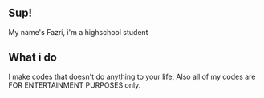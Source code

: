 ## Sup!
My name's Fazri, i'm a highschool student

## What i do
I make codes that doesn't do anything to your life,
Also all of my codes are FOR ENTERTAINMENT PURPOSES only.

<!--
**FazriWkk/FazrIWkk** is a ✨ _special_ ✨ repository because its `README.md` (this file) appears on your GitHub profile.

Here are some ideas to get you started:

- 🔭 I’m currently working on ...
- 🌱 I’m currently learning ...
- 👯 I’m looking to collaborate on ...
- 🤔 I’m looking for help with ...
- 💬 Ask me about ...
- 📫 How to reach me: ...
- 😄 Pronouns: ...
- ⚡ Fun fact: ...
-->
